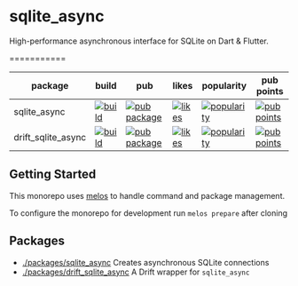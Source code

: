 # sqlite_async

High-performance asynchronous interface for SQLite on Dart & Flutter.

===========

| package        | build                                                                                                                                                                                 | pub                                                                                                        | likes                                                                                                                | popularity | pub points |
|----------------|---------------------------------------------------------------------------------------------------------------------------------------------------------------------------------------|------------------------------------------------------------------------------------------------------------|----------------------------------------------------------------------------------------------------------------------| ------- | ------- |
| sqlite_async         | [![build](https://github.com/powersync-ja/sqlite_async.dart/actions/workflows/test.yaml/badge.svg?branch=main)](https://github.com/powersync-ja/sqlite_async.dart/actions?query=workflow%3Atest)       | [![pub package](https://img.shields.io/pub/v/sqlite_async.svg)](https://pub.dev/packages/sqlite_async)                 | [![likes](https://img.shields.io/pub/likes/powersync?logo=dart)](https://pub.dev/packages/sqlite_async/score)                 | [![popularity](https://img.shields.io/pub/popularity/sqlite_async?logo=dart)](https://pub.dev/packages/sqlite_async/score) | [![pub points](https://img.shields.io/pub/points/sqlite_async?logo=dart)](https://pub.dev/packages/sqlite_async/score)
| drift_sqlite_async | [![build](https://github.com/powersync-ja/sqlite_async.dart/actions/workflows/test.yaml/badge.svg?branch=main)](https://github.com/powersync-ja/sqlite_async/actions?query=workflow%3Atest) | [![pub package](https://img.shields.io/pub/v/drift_sqlite_async.svg)](https://pub.dev/packages/drift_sqlite_async) | [![likes](https://img.shields.io/pub/likes/drift_sqlite_async?logo=dart)](https://pub.dev/packages/drift_sqlite_async/score) | [![popularity](https://img.shields.io/pub/popularity/drift_sqlite_async?logo=dart)](https://pub.dev/packages/drift_sqlite_async/score) | [![pub points](https://img.shields.io/pub/points/drift_sqlite_async?logo=dart)](https://pub.dev/packages/drift_sqlite_async/score)

## Getting Started

This monorepo uses [melos](https://melos.invertase.dev/) to handle command and package management.

To configure the monorepo for development run `melos prepare` after cloning

## Packages

- [./packages/sqlite_async](./packages/sqlite_async) Creates asynchronous SQLite connections
- [./packages/drift_sqlite_async](./packages/drift_sqlite_async/README.md) A Drift wrapper for `sqlite_async`
